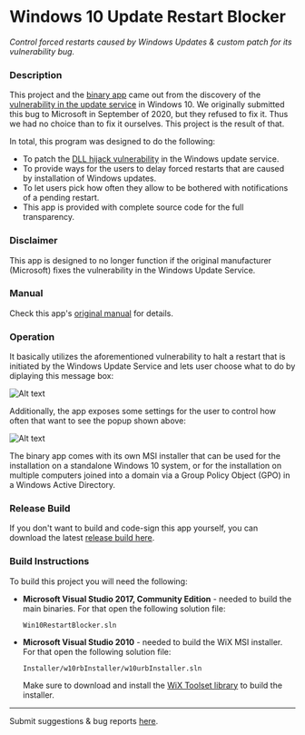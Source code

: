 # Windows 10 Update Restart Blocker

*Control forced restarts caused by Windows Updates & custom patch for its vulnerability bug.*

### Description

This project and the [binary app](https://dennisbabkin.com/w10urb/) came out from the discovery of the [vulnerability in the update service](https://dennisbabkin.com/blog/?t=pwning-windows-updates-dll-hijacking-through-orphaned-dll) in Windows 10. We originally submitted this bug to Microsoft in September of 2020, but they refused to fix it. Thus we had no choice than to fix it ourselves. This project is the result of that.

In total, this program was designed to do the following:

- To patch the [DLL hijack vulnerability](https://dennisbabkin.com/blog/?t=pwning-windows-updates-dll-hijacking-through-orphaned-dll) in the Windows update service.
- To provide ways for the users to delay forced restarts that are caused by installation of Windows updates.
- To let users pick how often they allow to be bothered with notifications of a pending restart.
- This app is provided with complete source code for the full transparency.

### Disclaimer

This app is designed to no longer function if the original manufacturer (Microsoft) fixes the vulnerability in the Windows Update Service.

### Manual

Check this app's [original manual](https://dennisbabkin.com/php/docs.php?what=w10urb) for details.

### Operation

It basically utilizes the aforementioned vulnerability to halt a restart that is initiated by the Windows Update Service and lets user choose what to do by diplaying this message box:

![Alt text](https://dennisbabkin.com/php/images/w10urb_rbt_atmpt.png "Reboot Attempt - Windows 10 Update Restart Blocker")

Additionally, the app exposes some settings for the user to control how often that want to see the popup shown above:

![Alt text](https://dennisbabkin.com/php/images/w10urb_sttgs.png "Windows 10 Update Restart Blocker - Settings window")

The binary app comes with its own MSI installer that can be used for the installation on a standalone Windows 10 system, or for the installation on multiple computers joined into a domain via a Group Policy Object (GPO) in a Windows Active Directory.

### Release Build

If you don't want to build and code-sign this app yourself, you can download the latest [release build here](https://dennisbabkin.com/w10urb/).

### Build Instructions

To build this project you will need the following:

- **Microsoft Visual Studio 2017, Community Edition** - needed to build the main binaries. For that open the following solution file:

  `Win10RestartBlocker.sln`
  
- **Microsoft Visual Studio 2010** - needed to build the WiX MSI installer. For that open the following solution file:

  `Installer/w10rbInstaller/w10urbInstaller.sln`

  Make sure to download and install the [WiX Toolset library](https://wixtoolset.org/) to build the installer.
  



--------------

Submit suggestions & bug reports [here](https://www.dennisbabkin.com/sfb/?what=bug&name=Windows+10+Update+Restart+Blocker&ver=Github).
